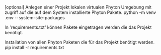 [optional] Anlegen einer Projekt lokalen virtualen Phyton Umgebung mit zugriff auf die auf dem System installierte Phyton Pakete.
    python -m venv .env --system-site-packages

In 'requirements.txt' können Pakete eingetragen werden die das Projekt benötigt.

Installation von allen Phyton Paketen die für das Projekt benötigt werden.
    pip install -r requirements.txt